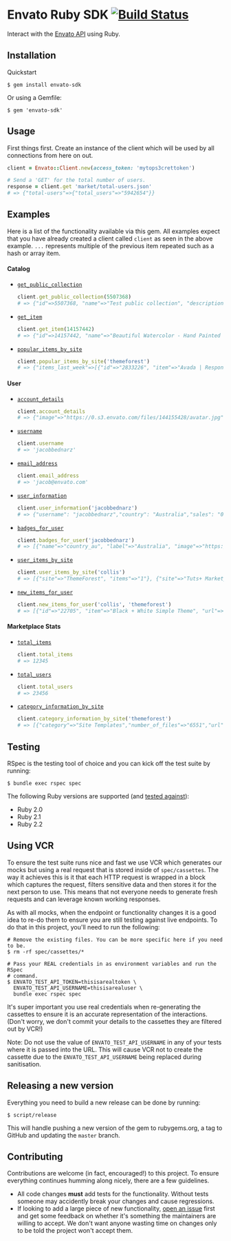 # Envato Ruby SDK [![Build Status](https://travis-ci.org/jacobbednarz/envato-ruby-sdk.svg?branch=master)](https://travis-ci.org/jacobbednarz/envato-ruby-sdk)

Interact with the [Envato API][envato_api_url] using Ruby.

## Installation

Quickstart

```
$ gem install envato-sdk
```

Or using a Gemfile:

```
$ gem 'envato-sdk'
```

## Usage

First things first. Create an instance of the client which will be used by all
connections from here on out.

```rb
client = Envato::Client.new(access_token: 'mytops3crettoken')

# Send a 'GET' for the total number of users.
response = client.get 'market/total-users.json'
# => {"total-users"=>{"total_users"=>"5942654"}}
```

## Examples

Here is a list of the functionality available via this gem. All examples expect
that you have already created a client called `client` as seen in the above
example. `...` represents multiple of the previous item repeated such as a hash
or array item.

#### Catalog

- [`get_public_collection`](https://build.envato.com/api/#market_0_Catalog_Collection)

  ```rb
  client.get_public_collection(5507368)
  # => {"id"=>5507368, "name"=>"Test public collection", "description"=>"This is an example public collection", "private"=>false, "item_count"=>1, "image"=>"default-collection.png"}
  ```

- [`get_item`](https://build.envato.com/api/#market_0_Catalog_Item)

  ```rb
  client.get_item(14157442)
  # => {"id"=>14157442, "name"=>"Beautiful Watercolor - Hand Painted Creative WordPress", "description"=>"<p><img src=\"http://dtbaker.net/wp-content/uploads/sites ...
  ```

- [`popular_items_by_site`](https://build.envato.com/api/#market_Popular)

  ```rb
  client.popular_items_by_site('themeforest')
  # => {"items_last_week"=>[{"id"=>"2833226", "item"=>"Avada | Responsive Multi-Purpose Theme", "url"=>"http://themeforest.net/item/avada-responsive-multipurpose-theme/2833226", "user"=>"ThemeFusion", "thumbnail"=>"https://0.s3.envato.com/files/169508862/Thumbnail.jpg", "sales"=>"1939", "rating"=>"5.0", "rating_decimal"=>"4.78", "cost"=>"59.00", "uploaded_on"=>"Thu Aug 16 01:28:46 +1000 2012", "last_update"=>"Thu Jan 28 12:13:49 +1100 2016", "tags"=>"blog, business, clean, corporate, creative, ecommerce, modern, multipurpose, one page, photography, portfolio, responsive, retina, woocommerce, wordpress", "category"=>"wordpress/corporate", "live_preview_url"=>"https://0.s3.envato.com/files/169508866/screenshots/00_preview.__large_preview.jpg"}, {"id"=>"5871901", "item"=>"X | The Theme", ...
  ```

#### User

- [`account_details`](https://build.envato.com/api/#market_Account)

  ```rb
  client.account_details
  # => {"image"=>"https://0.s3.envato.com/files/144155428/avatar.jpg", "firstname"=>"Jacob", "surname"=>"Bednarz", "available_earnings"=>"0.00", "total_deposits"=>"0.00", "balance"=>"0.00", "country"=>"Australia"}
  ```

- [`username`](https://build.envato.com/api/#market_Username)

  ```rb
  client.username
  # => 'jacobbednarz'
  ```

- [`email_address`](https://build.envato.com/api/#market_Email)

  ```rb
  client.email_address
  # => 'jacob@envato.com'
  ```

- [`user_information`](https://build.envato.com/api/#market_User)

  ```rb
  client.user_information('jacobbednarz')
  # => {"username": "jacobbednarz","country": "Australia","sales": "0","location": "","image": "https://0.s3.envato.com/files/144155428/avatar.jpg","followers": "4"}
  ```

- [`badges_for_user`](https://build.envato.com/api/#market_UserBadges)

  ```rb
  client.badges_for_user('jacobbednarz')
  # => [{"name"=>"country_au", "label"=>"Australia", "image"=>"https://dmypbau5frl9g.cloudfront.net/assets/badges/country_au-53dc340a932f5b9f1d1db574fb6712b4.svg"}, {"name"=>"envato_team", "label"=>"Envato Team", "image"=>"https://dmypbau5frl9g.cloudfront.net/assets/badges/envato_team-ac987db51c92549046fa25dfb7259bf9.svg"}, {"name"=>"exclusive", "label"=>"Exclusive Author", "image"=>"https://dmypbau5frl9g.cloudfront.net/assets/badges/exclusive-f7d9bbcda891f9ad25f00da4ea099435.svg"}]
  ```

- [`user_items_by_site`](https://build.envato.com/api/#market_UserItemsBySite)

  ```rb
  client.user_items_by_site('collis')
  # => [{"site"=>"ThemeForest", "items"=>"1"}, {"site"=>"Tuts+ Marketplace", "items"=>"2"}]
  ```

- [`new_items_for_user`](https://build.envato.com/api/#market_NewFilesFromUser)

  ```rb
  client.new_items_for_user('collis', 'themeforest')
  # => [{"id"=>"22705", "item"=>"Black + White Simple Theme", "url"=>"http://themeforest.net/item/black-white-simple-theme/22705", "user"=>"collis", "thumbnail"=>"https://preview-tf.s3.envato.com/files/60223.jpg", "sales"=>"916", "rating"=>"4.5", "rating_decimal"=>"4.32", "cost"=>"8.00", "uploaded_on"=>"Tue Dec 02 04:01:12 +1100 2008", "last_update"=>"", "tags"=>"clean", "category"=>"psd-templates/creative", "live_preview_url"=>"https://0.s3.envato.com/files/60224/1_home.__large_preview.jpg"}]
  ```

#### Marketplace Stats

- [`total_items`](https://build.envato.com/api/#market_TotalItems)

  ```rb
  client.total_items
  # => 12345
  ```

- [`total_users`](https://build.envato.com/api/#market_TotalUsers)

  ```rb
  client.total_users
  # => 23456
  ```

- [`category_information_by_site`](https://build.envato.com/api/#market_NumberOfFiles)

  ```rb
  client.category_information_by_site('themeforest')
  # => [{"category"=>"Site Templates","number_of_files"=>"6551","url"=>"http://themeforest.net/category/site-templates"}, ... ]
  ```

## Testing

RSpec is the testing tool of choice and you can kick off the test suite by
running:

```
$ bundle exec rspec spec
```

The following Ruby versions are supported (and [tested against][travis_ci_url]):

- Ruby 2.0
- Ruby 2.1
- Ruby 2.2

## Using VCR

To ensure the test suite runs nice and fast we use VCR which generates our mocks
but using a real request that is stored inside of `spec/cassettes`. The way it
achieves this is it that each HTTP request is wrapped in a block which captures
the request, filters sensitive data and then stores it for the next person to
use. This means that not everyone needs to generate fresh requests and can
leverage known working responses.

As with all mocks, when the endpoint or functionality changes it is a good idea
to re-do them to ensure you are still testing against live endpoints. To do that
in this project, you'll need to run the following:

```
# Remove the existing files. You can be more specific here if you need to be.
$ rm -rf spec/cassettes/*

# Pass your REAL credentials in as environment variables and run the RSpec
# command.
$ ENVATO_TEST_API_TOKEN=thisisarealtoken \
  ENVATO_TEST_API_USERNAME=thisisarealuser \
  bundle exec rspec spec
```

It's super important you use real credentials when re-generating the cassettes
to ensure it is an accurate representation of the interactions. (Don't worry, we
don't commit your details to the cassettes they are filtered out by VCR!)

Note: Do not use the value of `ENVATO_TEST_API_USERNAME` in any of your tests
where it is passed into the URL. This will cause VCR not to create the cassette
due to the `ENVATO_TEST_API_USERNAME` being replaced during sanitisation.
## Releasing a new version

Everything you need to build a new release can be done by running:

```
$ script/release
```

This will handle pushing a new version of the gem to rubygems.org, a tag to
GitHub and updating the `master` branch.

## Contributing

Contributions are welcome (in fact, encouraged!) to this project. To ensure
everything continues humming along nicely, there are a few guidelines.

- All code changes **must** add tests for the functionality. Without tests
  someone may accidently break your changes and cause regressions.
- If looking to add a large piece of new functionality,
  [open an issue][new_issue_url] first and get some feedback on whether it's
  something the maintainers are willing to accept. We don't want anyone wasting
  time on changes only to be told the project won't accept them.

[envato_api_url]: https://build.envato.com
[travis_ci_url]: https://travis-ci.org/jacobbednarz/envato-ruby-sdk
[new_issue_url]: https://github.com/jacobbednarz/envato-ruby-sdk/issues/new
